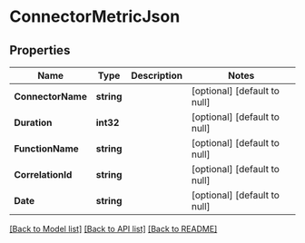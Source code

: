 # ConnectorMetricJson

## Properties
Name | Type | Description | Notes
------------ | ------------- | ------------- | -------------
**ConnectorName** | **string** |  | [optional] [default to null]
**Duration** | **int32** |  | [optional] [default to null]
**FunctionName** | **string** |  | [optional] [default to null]
**CorrelationId** | **string** |  | [optional] [default to null]
**Date** | **string** |  | [optional] [default to null]

[[Back to Model list]](../README.md#documentation-for-models) [[Back to API list]](../README.md#documentation-for-api-endpoints) [[Back to README]](../README.md)


